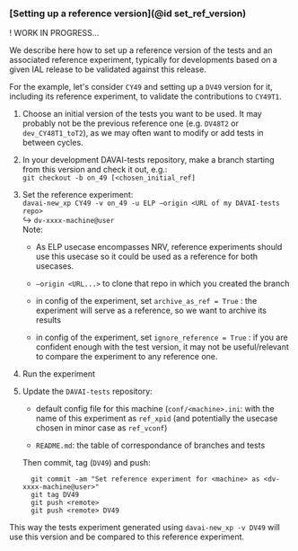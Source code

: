 ### [Setting up a reference version](@id set_ref_version) 

! WORK IN PROGRESS\...

We describe here how to set up a reference version of the tests and an
associated reference experiment, typically for developments based on a
given IAL release to be validated against this release.

For the example, let's consider `CY49` and setting up a `DV49` version
for it, including its reference experiment, to validate the
contributions to `CY49T1`.

1.  Choose an initial version of the tests you want to be used. It may
    probably not be the previous reference one (e.g. `DV48T2` or
    `dev_CY48T1_toT2`), as we may often want to modify or add tests in
    between cycles.

2.  In your development DAVAI-tests repository, make a branch starting
    from this version and check it out, e.g.:\
    `git checkout -b on_49 [<chosen_initial_ref]`

3.  Set the reference experiment:\
    `davai-new_xp CY49 -v on_49 -u ELP –origin <URL of my DAVAI-tests repo>`\
    $\hookrightarrow$ `dv-xxxx-machine@user`\
    Note:

    -   As ELP usecase encompasses NRV, reference experiments should use
        this usecase so it could be used as a reference for both
        usecases.

    -   `–origin <URL...>` to clone that repo in which you created the
        branch

    -   in config of the experiment, set `archive_as_ref = True` : the
        experiment will serve as a reference, so we want to archive its
        results

    -   in config of the experiment, set `ignore_reference = True` : if
        you are confident enough with the test version, it may not be
        useful/relevant to compare the experiment to any reference one.

4.  Run the experiment

5.  Update the `DAVAI-tests` repository:

    -   default config file for this machine (`conf/<machine>.ini`: with
        the name of this experiment as `ref_xpid` (and potentially the
        usecase chosen in minor case as `ref_vconf`)

    -   `README.md`: the table of correspondance of branches and tests

    Then commit, tag (`DV49`) and push:

          git commit -am "Set reference experiment for <machine> as <dv-xxxx-machine@user>"
          git tag DV49
          git push <remote>
          git push <remote> DV49

This way the tests experiment generated using `davai-new_xp -v DV49`
will use this version and be compared to this reference experiment.

